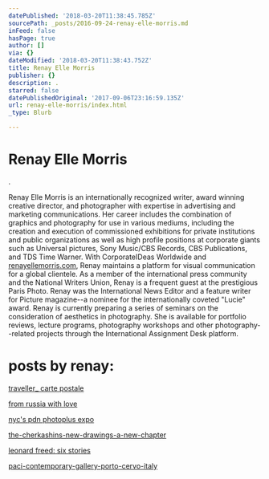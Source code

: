 ```yaml
---
datePublished: '2018-03-20T11:38:45.785Z'
sourcePath: _posts/2016-09-24-renay-elle-morris.md
inFeed: false
hasPage: true
author: []
via: {}
dateModified: '2018-03-20T11:38:43.752Z'
title: Renay Elle Morris
publisher: {}
description: .
starred: false
datePublishedOriginal: '2017-09-06T23:16:59.135Z'
url: renay-elle-morris/index.html
_type: Blurb

---
```

# Renay Elle Morris

.

Renay Elle Morris is an internationally recognized writer, award winning creative director, and photographer with expertise in advertising and marketing communications. Her career includes the combination of graphics and photography for use in various mediums, including the creation and execution of commissioned exhibitions for private institutions and public organizations as well as high profile positions at corporate giants such as Universal pictures, Sony Music/CBS Records, CBS Publications, and TDS Time Warner. With CorporateIDeas Worldwide and [renayellemorris.com][0], Renay maintains a platform for visual communication for a global clientele. As a member of the international press community and the National Writers Union, Renay is a frequent guest at the prestigious Paris Photo. Renay was the International News Editor and a feature writer for Picture magazine--a nominee for the internationally coveted "Lucie" award. Renay is currently preparing a series of seminars on the consideration of aesthetics in photography. She is available for portfolio reviews, lecture programs, photography workshops and other photography--related projects through the International Assignment Desk platform.

# posts by renay:

[traveller\_ carte postale][1]

[from russia with love][2]

[nyc's pdn photoplus expo][3]

[the-cherkashins-new-drawings-a-new-chapter][4]

[leonard freed: six stories][5]

[paci-contemporary-gallery-porto-cervo-italy][6]

[0]: http://renayellemorris.com/
[1]: http://arstler.com/traveller_-carte-postale
[2]: http://arstler.com/from-russia-with-love
[3]: http://arstler.com/nycs-pdn-photoplus-expo/
[4]: http://arstler.com/the-cherkashins-new-drawings-a-new-chapter/
[5]: http://arstler.com/leonard-freed-six-stories/
[6]: http://arstler.com/paci-contemporary-gallery-porto-cervo-italy/